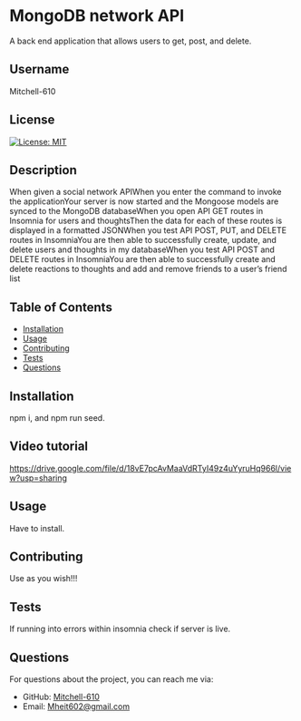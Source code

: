 # MongoDB network API
A back end application that allows users to get, post, and delete.

## Username
Mitchell-610

## License
[![License: MIT](https://img.shields.io/badge/License-MIT-yellow.svg)](https://opensource.org/licenses/MIT)

## Description
When given a social network APIWhen you enter the command to invoke the applicationYour server is now started and the Mongoose models are synced to the MongoDB databaseWhen you open API GET routes in Insomnia for users and thoughtsThen the data for each of these routes is displayed in a formatted JSONWhen you test API POST, PUT, and DELETE routes in InsomniaYou are then able to successfully create, update, and delete users and thoughts in my databaseWhen you test API POST and DELETE routes in InsomniaYou are then able to successfully create and delete reactions to thoughts and add and remove friends to a user’s friend list

## Table of Contents
- [Installation](#installation)
- [Usage](#usage)
- [Contributing](#contributing)
- [Tests](#tests)
- [Questions](#questions)

## Installation
npm i, and npm run seed.

## Video tutorial
https://drive.google.com/file/d/18vE7pcAvMaaVdRTyI49z4uYyruHq966l/view?usp=sharing

## Usage
Have to install.

## Contributing
Use as you wish!!!

## Tests
If running into errors within insomnia check if server is live.

## Questions
For questions about the project, you can reach me via:
- GitHub: [Mitchell-610](https://github.com/Mitchell-610)
- Email: Mheit602@gmail.com
